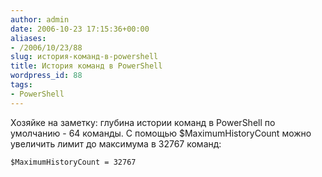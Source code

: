 ```yaml
---
author: admin
date: 2006-10-23 17:15:36+00:00
aliases:
- /2006/10/23/88
slug: история-команд-в-powershell
title: История команд в PowerShell
wordpress_id: 88
tags:
- PowerShell
---
```


Хозяйке на заметку: глубина истории команд в PowerShell по умолчанию - 64 команды. С помощью $MaximumHistoryCount можно увеличить лимит до максимума в 32767 команд:

```no-highlight
$MaximumHistoryCount = 32767
```
